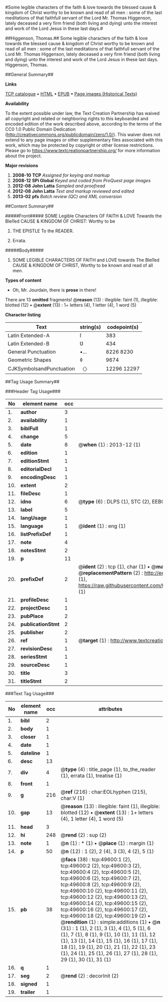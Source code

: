 #Some legible characters of the faith & love towards the blessed cause & kingdom of Christ worthy to be known and read of all men : some of the last meditations of that faithfull servant of the Lord Mr. Thomas Higgenson, lately deceased a very firm friend (both living and dying) unto the interest and work of the Lord Jesus in these last days.#

##Higgenson, Thomas.##
Some legible characters of the faith & love towards the blessed cause & kingdom of Christ worthy to be known and read of all men : some of the last meditations of that faithfull servant of the Lord Mr. Thomas Higgenson, lately deceased a very firm friend (both living and dying) unto the interest and work of the Lord Jesus in these last days.
Higgenson, Thomas.

##General Summary##

**Links**

[TCP catalogue](http://www.ota.ox.ac.uk/tcp/)  • 
[HTML](http://tei.it.ox.ac.uk/tcp/Texts-HTML/free/A43/A43747.html)  • 
[EPUB](http://tei.it.ox.ac.uk/tcp/Texts-EPUB/free/A43/A43747.epub) • 
[Page images (Historical Texts)](https://historicaltexts.jisc.ac.uk/eebo-11822484e)

**Availability**

To the extent possible under law, the Text Creation Partnership has waived all copyright and related or neighboring rights to this keyboarded and encoded edition of the work described above, according to the terms of the CC0 1.0 Public Domain Dedication (http://creativecommons.org/publicdomain/zero/1.0/). This waiver does not extend to any page images or other supplementary files associated with this work, which may be protected by copyright or other license restrictions. Please go to https://www.textcreationpartnership.org/ for more information about the project.

**Major revisions**

1. __2008-10__ __TCP__ *Assigned for keying and markup*
1. __2008-12__ __SPi Global__ *Keyed and coded from ProQuest page images*
1. __2012-08__ __John Latta__ *Sampled and proofread*
1. __2012-08__ __John Latta__ *Text and markup reviewed and edited*
1. __2013-02__ __pfs__ *Batch review (QC) and XML conversion*

##Content Summary##

#####Front#####
SOME Legible Characters OF FAITH & LOVE Towards the Bleſſed CAUSE & KINGDOM OF CHRIST: Worthy to be 
1. THE EPISTLE To the READER.

1. Errata.

#####Body#####

1. SOME LEGIBLE CHARACTERS OF FAITH and LOVE towards The Bleſſed CAUSE & KINGDOM OF CHRIST, Worthy to be known and read of all men.

**Types of content**

  * Oh, Mr. Jourdain, there is **prose** in there!

There are 13 **omitted** fragments! 
 @__reason__ (13) : illegible: faint (1), illegible: blotted (12)  •  @__extent__ (13) : 1+ letters (4), 1 letter (4), 1 word (5)

**Character listing**


|Text|string(s)|codepoint(s)|
|---|---|---|
|Latin Extended-A|ſ|383|
|Latin Extended-B|Ʋ|434|
|General Punctuation|•…|8226 8230|
|Geometric Shapes|◊|9674|
|CJKSymbolsandPunctuation|〈〉|12296 12297|

##Tag Usage Summary##

###Header Tag Usage###

|No|element name|occ|attributes|
|---|---|---|---|
|1.|__author__|3||
|2.|__availability__|1||
|3.|__biblFull__|1||
|4.|__change__|5||
|5.|__date__|8| @__when__ (1) : 2013-12 (1)|
|6.|__edition__|1||
|7.|__editionStmt__|1||
|8.|__editorialDecl__|1||
|9.|__encodingDesc__|1||
|10.|__extent__|2||
|11.|__fileDesc__|1||
|12.|__idno__|6| @__type__ (6) : DLPS (1), STC (2), EEBO-CITATION (1), OCLC (1), VID (1)|
|13.|__label__|5||
|14.|__langUsage__|1||
|15.|__language__|1| @__ident__ (1) : eng (1)|
|16.|__listPrefixDef__|1||
|17.|__note__|4||
|18.|__notesStmt__|2||
|19.|__p__|11||
|20.|__prefixDef__|2| @__ident__ (2) : tcp (1), char (1)  •  @__matchPattern__ (2) : ([0-9\-]+):([0-9IVX]+) (1), (.+) (1)  •  @__replacementPattern__ (2) : http://eebo.chadwyck.com/downloadtiff?vid=$1&page=$2 (1), https://raw.githubusercontent.com/textcreationpartnership/Texts/master/tcpchars.xml#$1 (1)|
|21.|__profileDesc__|1||
|22.|__projectDesc__|1||
|23.|__pubPlace__|2||
|24.|__publicationStmt__|2||
|25.|__publisher__|2||
|26.|__ref__|1| @__target__ (1) : http://www.textcreationpartnership.org/docs/. (1)|
|27.|__revisionDesc__|1||
|28.|__seriesStmt__|1||
|29.|__sourceDesc__|1||
|30.|__title__|3||
|31.|__titleStmt__|2||


###Text Tag Usage###

|No|element name|occ|attributes|
|---|---|---|---|
|1.|__bibl__|2||
|2.|__body__|1||
|3.|__closer__|1||
|4.|__date__|1||
|5.|__dateline__|1||
|6.|__desc__|13||
|7.|__div__|4| @__type__ (4) : title_page (1), to_the_reader (1), errata (1), treatise (1)|
|8.|__front__|1||
|9.|__g__|216| @__ref__ (216) : char:EOLhyphen (215), char:V (1)|
|10.|__gap__|13| @__reason__ (13) : illegible: faint (1), illegible: blotted (12)  •  @__extent__ (13) : 1+ letters (4), 1 letter (4), 1 word (5)|
|11.|__head__|3||
|12.|__hi__|248| @__rend__ (2) : sup (2)|
|13.|__note__|1| @__n__ (1) : * (1)  •  @__place__ (1) : margin (1)|
|14.|__p__|50| @__n__ (12) : 1 (2), 2 (4), 3 (3), 4 (2), 5 (1)|
|15.|__pb__|38| @__facs__ (38) : tcp:49600:1 (2), tcp:49600:2 (2), tcp:49600:3 (2), tcp:49600:4 (2), tcp:49600:5 (2), tcp:49600:6 (2), tcp:49600:7 (2), tcp:49600:8 (2), tcp:49600:9 (2), tcp:49600:10 (2), tcp:49600:11 (2), tcp:49600:12 (2), tcp:49600:13 (2), tcp:49600:14 (2), tcp:49600:15 (2), tcp:49600:16 (2), tcp:49600:17 (2), tcp:49600:18 (2), tcp:49600:19 (2)  •  @__rendition__ (1) : simple:additions (1)  •  @__n__ (31) : 1 (1), 2 (1), 3 (1), 4 (1), 5 (1), 6 (1), 7 (1), 8 (1), 9 (1), 10 (1), 11 (1), 12 (1), 13 (1), 14 (1), 15 (1), 16 (1), 17 (1), 18 (1), 19 (1), 20 (1), 21 (1), 22 (1), 23 (1), 24 (1), 25 (1), 26 (1), 27 (1), 28 (1), 29 (1), 30 (1), 31 (1)|
|16.|__q__|1||
|17.|__seg__|2| @__rend__ (2) : decorInit (2)|
|18.|__signed__|1||
|19.|__trailer__|1||
